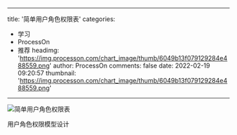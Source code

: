 
---
title: '简单用户角色权限表'
categories: 
 - 学习
 - ProcessOn
 - 推荐
headimg: 'https://img.processon.com/chart_image/thumb/6049b13f079129284e488559.png'
author: ProcessOn
comments: false
date: 2022-02-19 09:20:57
thumbnail: 'https://img.processon.com/chart_image/thumb/6049b13f079129284e488559.png'
---

<div>   
<img class="thumb" alt="简单用户角色权限表" src="https://img.processon.com/chart_image/thumb/6049b13f079129284e488559.png" referrerpolicy="no-referrer">
<p>用户角色权限模型设计</p>  
</div>
            